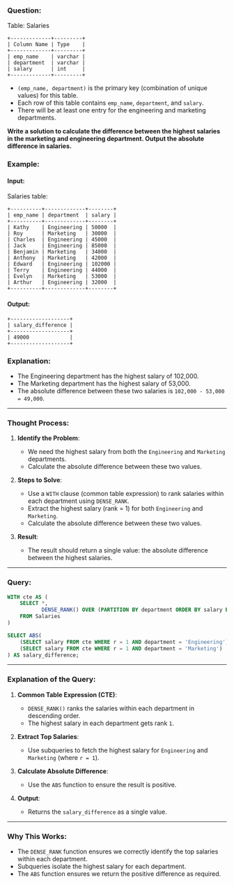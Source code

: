 ### Question:

Table: Salaries

```plaintext
+-------------+---------+ 
| Column Name | Type    | 
+-------------+---------+ 
| emp_name    | varchar | 
| department  | varchar | 
| salary      | int     |
+-------------+---------+
```

- `(emp_name, department)` is the primary key (combination of unique values) for this table.
- Each row of this table contains `emp_name`, `department`, and `salary`.
- There will be at least one entry for the engineering and marketing departments.

**Write a solution to calculate the difference between the highest salaries in the marketing and engineering department. Output the absolute difference in salaries.**

### Example:

#### Input:

Salaries table:

```plaintext
+----------+-------------+--------+
| emp_name | department  | salary |
+----------+-------------+--------+
| Kathy    | Engineering | 50000  |
| Roy      | Marketing   | 30000  |
| Charles  | Engineering | 45000  |
| Jack     | Engineering | 85000  | 
| Benjamin | Marketing   | 34000  |
| Anthony  | Marketing   | 42000  |
| Edward   | Engineering | 102000 |
| Terry    | Engineering | 44000  |
| Evelyn   | Marketing   | 53000  |
| Arthur   | Engineering | 32000  |
+----------+-------------+--------+
```

#### Output:

```plaintext
+-------------------+
| salary_difference | 
+-------------------+
| 49000             | 
+-------------------+
```

### Explanation:
- The Engineering department has the highest salary of 102,000.
- The Marketing department has the highest salary of 53,000.
- The absolute difference between these two salaries is `102,000 - 53,000 = 49,000`.

---

### Thought Process:

1. **Identify the Problem**:
   - We need the highest salary from both the `Engineering` and `Marketing` departments.
   - Calculate the absolute difference between these two values.

2. **Steps to Solve**:
   - Use a `WITH` clause (common table expression) to rank salaries within each department using `DENSE_RANK`.
   - Extract the highest salary (rank = 1) for both `Engineering` and `Marketing`.
   - Calculate the absolute difference between these two values.

3. **Result**:
   - The result should return a single value: the absolute difference between the highest salaries.

---

### Query:

```sql
WITH cte AS (
    SELECT *,
           DENSE_RANK() OVER (PARTITION BY department ORDER BY salary DESC) AS r
    FROM Salaries
)

SELECT ABS(
    (SELECT salary FROM cte WHERE r = 1 AND department = 'Engineering') -
    (SELECT salary FROM cte WHERE r = 1 AND department = 'Marketing')
) AS salary_difference;
```

---

### Explanation of the Query:

1. **Common Table Expression (CTE)**:
   - `DENSE_RANK()` ranks the salaries within each department in descending order.
   - The highest salary in each department gets rank `1`.

2. **Extract Top Salaries**:
   - Use subqueries to fetch the highest salary for `Engineering` and `Marketing` (where `r = 1`).

3. **Calculate Absolute Difference**:
   - Use the `ABS` function to ensure the result is positive.

4. **Output**:
   - Returns the `salary_difference` as a single value.

---

### Why This Works:
- The `DENSE_RANK` function ensures we correctly identify the top salaries within each department.
- Subqueries isolate the highest salary for each department.
- The `ABS` function ensures we return the positive difference as required.


